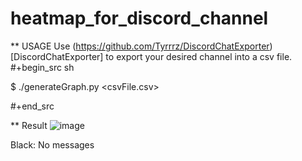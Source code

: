 # heatmap_for_discord_channel

** USAGE
Use (https://github.com/Tyrrrz/DiscordChatExporter)[DiscordChatExporter] to export your desired channel into a csv file.
#+begin_src sh

$ ./generateGraph.py <csvFile.csv>

#+end_src

** Result
![image](https://imgur.com/nhqUwvn)

Black: No messages
